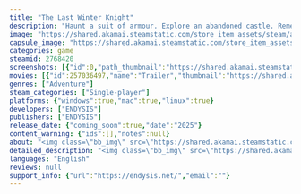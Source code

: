 ```yaml
---
title: "The Last Winter Knight"
description: "Haunt a suit of armour. Explore an abandoned castle. Remember your past–and bring an end to the tragedy you uncover in this melancholy yet hopeful visual novel."
image: "https://shared.akamai.steamstatic.com/store_item_assets/steam/apps/2768420/header.jpg?t=1731264603"
capsule_image: "https://shared.akamai.steamstatic.com/store_item_assets/steam/apps/2768420/capsule_231x87.jpg?t=1731264603"
categories: game
steamid: 2768420
screenshots: [{"id":0,"path_thumbnail":"https://shared.akamai.steamstatic.com/store_item_assets/steam/apps/2768420/ss_307a7933e540a9381ba965c14dbeda0277fd31c0.600x338.jpg?t=1731264603","path_full":"https://shared.akamai.steamstatic.com/store_item_assets/steam/apps/2768420/ss_307a7933e540a9381ba965c14dbeda0277fd31c0.1920x1080.jpg?t=1731264603"},{"id":1,"path_thumbnail":"https://shared.akamai.steamstatic.com/store_item_assets/steam/apps/2768420/ss_8c32f2c7e7986b5211bdbba005a4452b68de9c85.600x338.jpg?t=1731264603","path_full":"https://shared.akamai.steamstatic.com/store_item_assets/steam/apps/2768420/ss_8c32f2c7e7986b5211bdbba005a4452b68de9c85.1920x1080.jpg?t=1731264603"},{"id":2,"path_thumbnail":"https://shared.akamai.steamstatic.com/store_item_assets/steam/apps/2768420/ss_ccf138d29ca585bed294f7f39dc8b835cdb31261.600x338.jpg?t=1731264603","path_full":"https://shared.akamai.steamstatic.com/store_item_assets/steam/apps/2768420/ss_ccf138d29ca585bed294f7f39dc8b835cdb31261.1920x1080.jpg?t=1731264603"},{"id":3,"path_thumbnail":"https://shared.akamai.steamstatic.com/store_item_assets/steam/apps/2768420/ss_19a641b5eaee87093eb42da70512020832b311f0.600x338.jpg?t=1731264603","path_full":"https://shared.akamai.steamstatic.com/store_item_assets/steam/apps/2768420/ss_19a641b5eaee87093eb42da70512020832b311f0.1920x1080.jpg?t=1731264603"},{"id":4,"path_thumbnail":"https://shared.akamai.steamstatic.com/store_item_assets/steam/apps/2768420/ss_3af7b6e8b4f3b00e22457745d327dc8fb3904780.600x338.jpg?t=1731264603","path_full":"https://shared.akamai.steamstatic.com/store_item_assets/steam/apps/2768420/ss_3af7b6e8b4f3b00e22457745d327dc8fb3904780.1920x1080.jpg?t=1731264603"},{"id":5,"path_thumbnail":"https://shared.akamai.steamstatic.com/store_item_assets/steam/apps/2768420/ss_4e85fe585995b9c727cf7e7a2e6709d1f12b8b5e.600x338.jpg?t=1731264603","path_full":"https://shared.akamai.steamstatic.com/store_item_assets/steam/apps/2768420/ss_4e85fe585995b9c727cf7e7a2e6709d1f12b8b5e.1920x1080.jpg?t=1731264603"},{"id":6,"path_thumbnail":"https://shared.akamai.steamstatic.com/store_item_assets/steam/apps/2768420/ss_98a7e7086bb8426073e133dd5f78f78a26aeb406.600x338.jpg?t=1731264603","path_full":"https://shared.akamai.steamstatic.com/store_item_assets/steam/apps/2768420/ss_98a7e7086bb8426073e133dd5f78f78a26aeb406.1920x1080.jpg?t=1731264603"}]
movies: [{"id":257036497,"name":"Trailer","thumbnail":"https://shared.akamai.steamstatic.com/store_item_assets/steam/apps/257036497/movie.293x165.jpg?t=1720462436","webm":{"480":"http://video.akamai.steamstatic.com/store_trailers/257036497/movie480_vp9.webm?t=1720462436","max":"http://video.akamai.steamstatic.com/store_trailers/257036497/movie_max_vp9.webm?t=1720462436"},"mp4":{"480":"http://video.akamai.steamstatic.com/store_trailers/257036497/movie480.mp4?t=1720462436","max":"http://video.akamai.steamstatic.com/store_trailers/257036497/movie_max.mp4?t=1720462436"},"highlight":true},{"id":256993209,"name":"Gameplay","thumbnail":"https://shared.akamai.steamstatic.com/store_item_assets/steam/apps/256993209/movie.293x165.jpg?t=1705596346","webm":{"480":"http://video.akamai.steamstatic.com/store_trailers/256993209/movie480_vp9.webm?t=1705596346","max":"http://video.akamai.steamstatic.com/store_trailers/256993209/movie_max_vp9.webm?t=1705596346"},"mp4":{"480":"http://video.akamai.steamstatic.com/store_trailers/256993209/movie480.mp4?t=1705596346","max":"http://video.akamai.steamstatic.com/store_trailers/256993209/movie_max.mp4?t=1705596346"},"highlight":true}]
genres: ["Adventure"]
steam_categories: ["Single-player"]
platforms: {"windows":true,"mac":true,"linux":true}
developers: ["ENDYSIS"]
publishers: ["ENDYSIS"]
release_date: {"coming_soon":true,"date":"2025"}
content_warning: {"ids":[],"notes":null}
about: "<img class=\"bb_img\" src=\"https://shared.akamai.steamstatic.com/store_item_assets/steam/apps/2768420/extras/wk-story.gif?t=1731264603\" /><br><br><strong>You</strong> wake up as a ghost, with no memory of who you were or how you died. The only clue to your past is the <strong>empty suit of armour you now possess</strong>. <br><br>As you explore an abandoned castle and piece together your memories, you’ll uncover your tale: A tale of broken promises, regret, and bonds that last beyond death.  <br><br>But your story doesn’t have to die with you.<br><br><i>How will you write its ending?</i><br><br><img class=\"bb_img\" src=\"https://shared.akamai.steamstatic.com/store_item_assets/steam/apps/2768420/extras/wk-features.gif?t=1731264603\" /><br><br><i>The Last Winter Knight</i> is an <strong>atmospheric Gothic</strong> <strong>visual novel</strong> that features:<br><br><ul class=\"bb_ul\"><li>\tA <strong>melancholy story</strong> where you play as a ghost in a suit of armour.<br></li><li>\t<strong>Point and click</strong> segments that let you explore a lonely castle.*<br></li><li>\t<strong>Hand drawn artwork</strong> that captures a dark fairy tale feel.<br></li><li>\tA <strong>pensive piano soundtrack</strong> that subtly shifts depending on where and what you examine.<br></li><li>\t<strong>Multiple endings</strong> to uncover: Will you remained trapped in your armour, or finally find peace?</li></ul><br><strong>*Accessibility note:</strong> Instead of clicking, you can hover over objects and hit -Enter- to interact with them. Text can be advanced with -Space-<br><br><img class=\"bb_img\" src=\"https://shared.akamai.steamstatic.com/store_item_assets/steam/apps/2768420/extras/screenshot-gif-2-sm.gif?t=1731264603\" /><br><br><img class=\"bb_img\" src=\"https://shared.akamai.steamstatic.com/store_item_assets/steam/apps/2768420/extras/screenshot-gif-4-sm.gif?t=1731264603\" /><br><br><img class=\"bb_img\" src=\"https://shared.akamai.steamstatic.com/store_item_assets/steam/apps/2768420/extras/wk-credits.gif?t=1731264603\" /><br><br>This game is a solo project with art, music, story, programming and sound by ENDYSIS.<br>Special thank you to Wanpans Armoury for providing armour foley recordings!<br><br><br><img class=\"bb_img\" src=\"https://shared.akamai.steamstatic.com/store_item_assets/steam/apps/2768420/extras/itch_snow2.png?t=1731264603\" />"
detailed_description: "<img class=\"bb_img\" src=\"https://shared.akamai.steamstatic.com/store_item_assets/steam/apps/2768420/extras/wk-story.gif?t=1731264603\" /><br><br><strong>You</strong> wake up as a ghost, with no memory of who you were or how you died. The only clue to your past is the <strong>empty suit of armour you now possess</strong>. <br><br>As you explore an abandoned castle and piece together your memories, you’ll uncover your tale: A tale of broken promises, regret, and bonds that last beyond death.  <br><br>But your story doesn’t have to die with you.<br><br><i>How will you write its ending?</i><br><br><img class=\"bb_img\" src=\"https://shared.akamai.steamstatic.com/store_item_assets/steam/apps/2768420/extras/wk-features.gif?t=1731264603\" /><br><br><i>The Last Winter Knight</i> is an <strong>atmospheric Gothic</strong> <strong>visual novel</strong> that features:<br><br><ul class=\"bb_ul\"><li>\tA <strong>melancholy story</strong> where you play as a ghost in a suit of armour.<br></li><li>\t<strong>Point and click</strong> segments that let you explore a lonely castle.*<br></li><li>\t<strong>Hand drawn artwork</strong> that captures a dark fairy tale feel.<br></li><li>\tA <strong>pensive piano soundtrack</strong> that subtly shifts depending on where and what you examine.<br></li><li>\t<strong>Multiple endings</strong> to uncover: Will you remained trapped in your armour, or finally find peace?</li></ul><br><strong>*Accessibility note:</strong> Instead of clicking, you can hover over objects and hit -Enter- to interact with them. Text can be advanced with -Space-<br><br><img class=\"bb_img\" src=\"https://shared.akamai.steamstatic.com/store_item_assets/steam/apps/2768420/extras/screenshot-gif-2-sm.gif?t=1731264603\" /><br><br><img class=\"bb_img\" src=\"https://shared.akamai.steamstatic.com/store_item_assets/steam/apps/2768420/extras/screenshot-gif-4-sm.gif?t=1731264603\" /><br><br><img class=\"bb_img\" src=\"https://shared.akamai.steamstatic.com/store_item_assets/steam/apps/2768420/extras/wk-credits.gif?t=1731264603\" /><br><br>This game is a solo project with art, music, story, programming and sound by ENDYSIS.<br>Special thank you to Wanpans Armoury for providing armour foley recordings!<br><br><br><img class=\"bb_img\" src=\"https://shared.akamai.steamstatic.com/store_item_assets/steam/apps/2768420/extras/itch_snow2.png?t=1731264603\" />"
languages: "English"
reviews: null
support_info: {"url":"https://endysis.net/","email":""}
---
```


